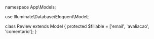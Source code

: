 namespace App\Models;

use Illuminate\Database\Eloquent\Model;

class Review extends Model
{
    protected $fillable = ['email', 'avaliacao', 'comentario'];
}
